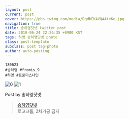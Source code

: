 ```yaml
---
layout: post
current: post
cover: https://pbs.twimg.com/media/DgdbEK4VQAAteKe.jpg
navigation: true
title: 송하영닷넷 twitter post
date: 2018-06-24 22:26:35 +0900 KST
tags: 하영 송하영닷넷 photo
class: post-template
subclass: post tag-photo
author: auto-posting
---
```


```  
180623  
#송하영 #fromis_9  
#하영 #프로미스나인  

```

![0](https://pbs.twimg.com/media/DgdbDqLU8AECxoY.jpg)
![1](https://pbs.twimg.com/media/DgdbEK4VQAAteKe.jpg)


Post by 송하영닷넷

> [송하영닷넷](https://twitter.com/970929_net)  
  로고크롭, 2차가공 금지